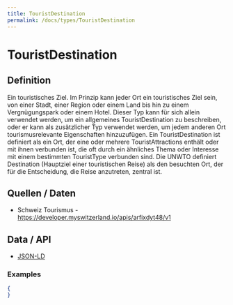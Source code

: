 ```yaml
---
title: TouristDestination
permalink: /docs/types/TouristDestination
---
```

# TouristDestination

## Definition
Ein touristisches Ziel. Im Prinzip kann jeder Ort ein touristisches Ziel sein, von einer Stadt, einer Region oder einem Land bis hin zu einem Vergnügungspark oder einem Hotel. Dieser Typ kann für sich allein verwendet werden, um ein allgemeines TouristDestination zu beschreiben, oder er kann als zusätzlicher Typ verwendet werden, um jedem anderen Ort tourismusrelevante Eigenschaften hinzuzufügen. Ein TouristDestination ist definiert als ein Ort, der eine oder mehrere TouristAttractions enthält oder mit ihnen verbunden ist, die oft durch ein ähnliches Thema oder Interesse mit einem bestimmten TouristType verbunden sind. Die UNWTO definiert Destination (Hauptziel einer touristischen Reise) als den besuchten Ort, der für die Entscheidung, die Reise anzutreten, zentral ist.

## Quellen / Daten

* Schweiz Tourismus - https://developer.myswitzerland.io/apis/arfixdyt48/v1

## Data / API

* [JSON-LD](/api/types/TouristDestination/index.jsonld)


### Examples
```json
{
}
```
